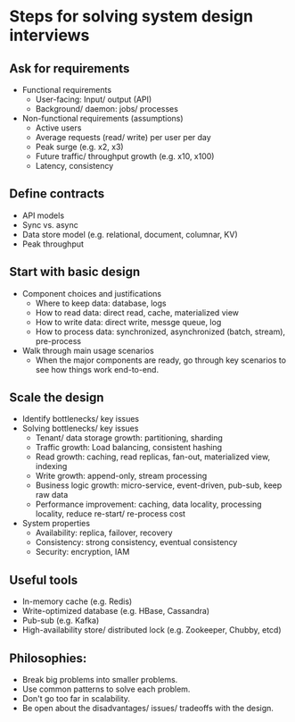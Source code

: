 # Steps for solving system design interviews

## Ask for requirements
* Functional requirements
    * User-facing: Input/ output (API)
    * Background/ daemon: jobs/ processes
* Non-functional requirements (assumptions)
    * Active users
    * Average requests (read/ write) per user per day
    * Peak surge (e.g. x2, x3)
    * Future traffic/ throughput growth (e.g. x10, x100)
    * Latency, consistency

## Define contracts
* API models
* Sync vs. async
* Data store model (e.g. relational, document, columnar, KV)
* Peak throughput

## Start with basic design
* Component choices and justifications
    * Where to keep data: database, logs
    * How to read data: direct read, cache, materialized view
    * How to write data: direct write, messge queue, log
    * How to process data: synchronized, asynchronized (batch, stream), pre-process
* Walk through main usage scenarios
    * When the major components are ready, go through key scenarios to see how things work end-to-end.

## Scale the design
* Identify bottlenecks/ key issues
* Solving bottlenecks/ key issues
    * Tenant/ data storage growth: partitioning, sharding
    * Traffic growth: Load balancing, consistent hashing
    * Read growth: caching, read replicas, fan-out, materialized view, indexing
    * Write growth: append-only, stream processing
    * Business logic growth: micro-service, event-driven, pub-sub, keep raw data
    * Performance improvement: caching, data locality, processing locality, reduce re-start/ re-process cost
* System properties
    * Availability: replica, failover, recovery
    * Consistency: strong consistency, eventual consistency
    * Security: encryption, IAM

## Useful tools
* In-memory cache (e.g. Redis)
* Write-optimized database (e.g. HBase, Cassandra)
* Pub-sub (e.g. Kafka)
* High-availability store/ distributed lock (e.g. Zookeeper, Chubby, etcd)

## Philosophies:
* Break big problems into smaller problems.
* Use common patterns to solve each problem.
* Don't go too far in scalability.
* Be open about the disadvantages/ issues/ tradeoffs with the design.